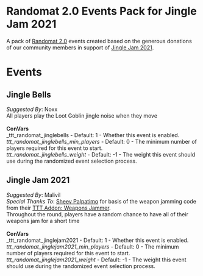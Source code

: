 # Randomat 2.0 Events Pack for Jingle Jam 2021
A pack of [Randomat 2.0](https://github.com/Malivil/TTT-Randomat-20) events created based on the generous donations of our community members in support of [Jingle Jam 2021](https://www.jinglejam.co.uk/).

# Events

## Jingle Bells
_Suggested By_: Noxx\
All players play the Loot Goblin jingle noise when they move
\
\
**ConVars**
\
_ttt_randomat_jinglebells - Default: 1 - Whether this event is enabled.\
_ttt_randomat_jinglebells_min_players_ - Default: 0 - The minimum number of players required for this event to start.\
_ttt_randomat_jinglebells_weight_ - Default: -1 - The weight this event should use during the randomized event selection process.

## Jingle Jam 2021
_Suggested By_: Malivil\
_Special Thanks To_: [Sheev Palpatimo](https://steamcommunity.com/id/Palpatimo) for basis of the weapon jamming code from their [TTT Addon: Weapons Jammer](https://steamcommunity.com/sharedfiles/filedetails/?id=849612809).\
Throughout the round, players have a random chance to have all of their weapons jam for a short time
\
\
**ConVars**
\
_ttt_randomat_jinglejam2021 - Default: 1 - Whether this event is enabled.\
_ttt_randomat_jinglejam2021_min_players_ - Default: 0 - The minimum number of players required for this event to start.\
_ttt_randomat_jinglejam2021_weight_ - Default: -1 - The weight this event should use during the randomized event selection process.